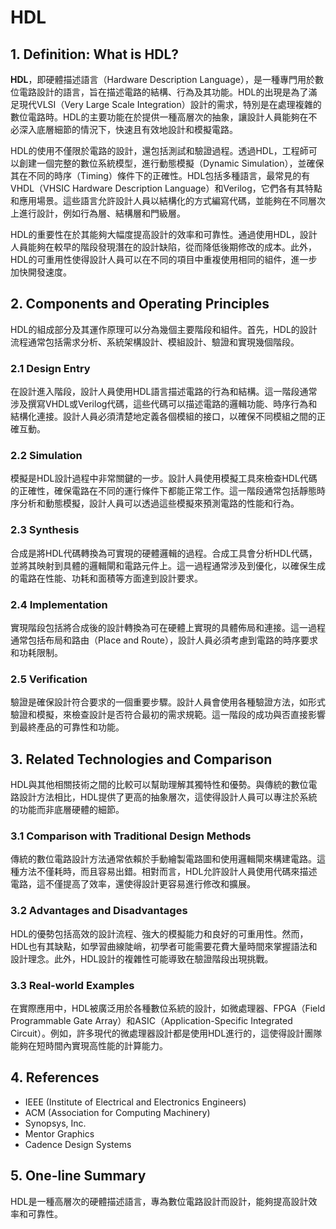 # HDL

## 1. Definition: What is **HDL**?
**HDL**，即硬體描述語言（Hardware Description Language），是一種專門用於數位電路設計的語言，旨在描述電路的結構、行為及其功能。HDL的出現是為了滿足現代VLSI（Very Large Scale Integration）設計的需求，特別是在處理複雜的數位電路時。HDL的主要功能在於提供一種高層次的抽象，讓設計人員能夠在不必深入底層細節的情況下，快速且有效地設計和模擬電路。

HDL的使用不僅限於電路的設計，還包括測試和驗證過程。透過HDL，工程師可以創建一個完整的數位系統模型，進行動態模擬（Dynamic Simulation），並確保其在不同的時序（Timing）條件下的正確性。HDL包括多種語言，最常見的有VHDL（VHSIC Hardware Description Language）和Verilog，它們各有其特點和應用場景。這些語言允許設計人員以結構化的方式編寫代碼，並能夠在不同層次上進行設計，例如行為層、結構層和門級層。

HDL的重要性在於其能夠大幅度提高設計的效率和可靠性。通過使用HDL，設計人員能夠在較早的階段發現潛在的設計缺陷，從而降低後期修改的成本。此外，HDL的可重用性使得設計人員可以在不同的項目中重複使用相同的組件，進一步加快開發速度。

## 2. Components and Operating Principles
HDL的組成部分及其運作原理可以分為幾個主要階段和組件。首先，HDL的設計流程通常包括需求分析、系統架構設計、模組設計、驗證和實現幾個階段。

### 2.1 Design Entry
在設計進入階段，設計人員使用HDL語言描述電路的行為和結構。這一階段通常涉及撰寫VHDL或Verilog代碼，這些代碼可以描述電路的邏輯功能、時序行為和結構化連接。設計人員必須清楚地定義各個模組的接口，以確保不同模組之間的正確互動。

### 2.2 Simulation
模擬是HDL設計過程中非常關鍵的一步。設計人員使用模擬工具來檢查HDL代碼的正確性，確保電路在不同的運行條件下都能正常工作。這一階段通常包括靜態時序分析和動態模擬，設計人員可以透過這些模擬來預測電路的性能和行為。

### 2.3 Synthesis
合成是將HDL代碼轉換為可實現的硬體邏輯的過程。合成工具會分析HDL代碼，並將其映射到具體的邏輯閘和電路元件上。這一過程通常涉及到優化，以確保生成的電路在性能、功耗和面積等方面達到設計要求。

### 2.4 Implementation
實現階段包括將合成後的設計轉換為可在硬體上實現的具體佈局和連接。這一過程通常包括布局和路由（Place and Route），設計人員必須考慮到電路的時序要求和功耗限制。

### 2.5 Verification
驗證是確保設計符合要求的一個重要步驟。設計人員會使用各種驗證方法，如形式驗證和模擬，來檢查設計是否符合最初的需求規範。這一階段的成功與否直接影響到最終產品的可靠性和功能。

## 3. Related Technologies and Comparison
HDL與其他相關技術之間的比較可以幫助理解其獨特性和優勢。與傳統的數位電路設計方法相比，HDL提供了更高的抽象層次，這使得設計人員可以專注於系統的功能而非底層硬體的細節。

### 3.1 Comparison with Traditional Design Methods
傳統的數位電路設計方法通常依賴於手動繪製電路圖和使用邏輯閘來構建電路。這種方法不僅耗時，而且容易出錯。相對而言，HDL允許設計人員使用代碼來描述電路，這不僅提高了效率，還使得設計更容易進行修改和擴展。

### 3.2 Advantages and Disadvantages
HDL的優勢包括高效的設計流程、強大的模擬能力和良好的可重用性。然而，HDL也有其缺點，如學習曲線陡峭，初學者可能需要花費大量時間來掌握語法和設計理念。此外，HDL設計的複雜性可能導致在驗證階段出現挑戰。

### 3.3 Real-world Examples
在實際應用中，HDL被廣泛用於各種數位系統的設計，如微處理器、FPGA（Field Programmable Gate Array）和ASIC（Application-Specific Integrated Circuit）。例如，許多現代的微處理器設計都是使用HDL進行的，這使得設計團隊能夠在短時間內實現高性能的計算能力。

## 4. References
- IEEE (Institute of Electrical and Electronics Engineers)
- ACM (Association for Computing Machinery)
- Synopsys, Inc.
- Mentor Graphics
- Cadence Design Systems

## 5. One-line Summary
HDL是一種高層次的硬體描述語言，專為數位電路設計而設計，能夠提高設計效率和可靠性。